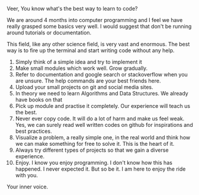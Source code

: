 Veer,
    You know what's the best way to learn to code?

We are around 4 months into computer programming and I feel we have really grasped some basics very well.
I would suggest that don't be running around tutorials or documentation.

This field, like any other science field, is very vast and enormous. The best way is to fire up the terminal and start writing code without any help.

1. Simply think of a simple idea and try to implement it
2. Make small modules which work well. Grow gradually.
3. Refer to documentation and google search or stackoverflow when you are unsure. The help commands are your best friends here.
4. Upload your small projects on git and social media sites.
5. In theory we need to learn Algorithms and Data Structures. We already have books on that
6. Pick up module and practise it completely. Our experience will teach us the best.
7. Never ever copy code. It will do a lot of harm and make us feel weak. Yes, we can surely read well written codes on github for inspirations and best practices.
8. Visualize a problem, a really simple one, in the real world and think how we can make something for free to solve it. This is the heart of it.
9. Always try different types of projects so that we gain a diverse experience.
10. Enjoy. I know you enjoy programming. I don't know how this has happened. I never expected it. But so be it. I am here to enjoy the ride with you.

Your inner voice.
